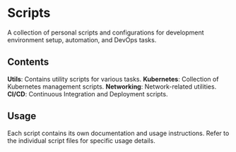# Scripts

A collection of personal scripts and configurations for development environment setup, automation,
and DevOps tasks.

## Contents

**Utils**: Contains utility scripts for various tasks.
**Kubernetes**: Collection of Kubernetes management scripts.
**Networking**: Network-related utilities.
**CI/CD**: Continuous Integration and Deployment scripts.

## Usage

Each script contains its own documentation and usage instructions. Refer to the individual script
files for specific usage details.
